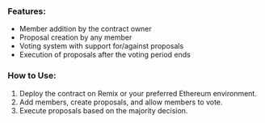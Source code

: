 ### Features:
- Member addition by the contract owner
- Proposal creation by any member
- Voting system with support for/against proposals
- Execution of proposals after the voting period ends

### How to Use:
1. Deploy the contract on Remix or your preferred Ethereum environment.
2. Add members, create proposals, and allow members to vote.
3. Execute proposals based on the majority decision.
